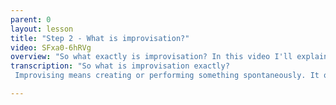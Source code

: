 ```yaml
---
parent: 0
layout: lesson
title: "Step 2 - What is improvisation?"
video: SFxa0-6hRVg
overview: "So what exactly is improvisation? In this video I'll explain why you are already an improviser, without realising it. The goal of this video is to make you realise improvisation isn't that excentric as it might seem. We can all learn how to do it."
transcription: "So what is improvisation exactly?
 Improvising means creating or performing something spontaneously. It occurs in many forms and disciplines like in theatre, comedy, dance, and music of course, but also in science or engineering. In fact, it happens more often than you might think. Did you know you already improvise on a daily basis without realising it? Did you have a conversation with someone today? Did you know what you were going to say before you started the conversation, or did it just come in the moment? Like, spontaneously. I’m sure you’ve already had a meal today. Did you follow strict instructions telling you what to do to get that food from the cupboard into your mouth? No, of course not. You rely on habits. But are those habits exactly the same every day? Maybe for some they are, but for most of us they can be slightly different every day again. Improvisation is actually quite the same. So we already improvise on a daily basis. But those habits we have in daily life don’t automatically transfer to new experiences, like making music. Even Vijay Iyer, a master in improvisation on piano, said he still cannot improvise on violin, the instrument he practiced first. So the ability to improvise has to be learned,… By practicing improvisation."

---
```

